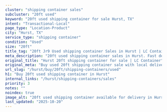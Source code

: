 ```yaml
---
cluster: "shipping container sales"
subcluster: "20ft used"
keyword: "20ft used shipping container for sale Hurst, TX"
intent: "Transactional-Local"
page_type: "Location-Product"
city: "Hurst, TX"
service_type: "shipping container"
condition: "Used"
size: "20ft"
title_tag: "20ft Jr9 Used shipping container Sales in Hurst | LC Container"
meta_description: "20ft used shipping container sales in Hurst. Fast delivery, competitive pricing. Serving shipping containers area. Quote ID: M9H. Call (214) 524-4168 for your free quote today."
original_title: "Hurst 20ft shipping container for sale | LC Container"
original_meta: "Buy used 20ft shipping container sale with local delivery in Hurst, TX. LC Container — local Since 2003. Request a fast quote today."
url_slug: "/hurst/buy/20ft/shipping-containers/used"
h1: "Buy 20ft used shipping container in Hurst"
internal_links: "/hurst/shipping-containers/sales"
priority: 3
notes: ""
noindex: true
image_alt: "20ft used shipping container available for delivery in Hurst"
last_updated: "2025-10-20"
---
```


<!-- TODO: Add unique city/inventory copy, images, and internal links here. -->
